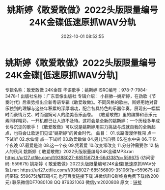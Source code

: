 ﻿---
title: 姚斯婷《敢爱敢做》2022头版限量编号24K金碟低速原抓WAV分轨
date: 2022-10-01 08:52:55
categories: 新碟专辑、稀有等精品
tags: 华语中文
---
# 姚斯婷《敢爱敢做》2022头版限量编号24K金碟[低速原抓WAV分轨]

专辑名称：敢爱敢做 24K金碟
华语歌手：姚斯婷
ISRC编号：978-7-7984-3478-1
出版社名称：广东音像出版社
专辑介绍：
小巨肺--姚斯婷，在劲歌《节奏时代》后乘势推出全新粤语专辑《敢爱敢做》。不同风格的歌曲，斯婷用她对音乐独到的理解与这些年积累的深厚唱功，配合各具特色的乐器伴奏，展现出一幅幅时而豪情万丈、时而温婉可人的绝美音乐画卷。
《敢爱敢做》里的编排和音乐元素同样精彩，一开机都已让人迫不及待。这将会是全新的姚斯婷：一个历经多年成长与沉淀的歌手！《敢爱敢做》可以说是姚斯婷用实力挑战与成就自我的全新起点，也将会让歌迷们见证“姚斯婷”的黄金时代。
曲目：
01.长路漫漫伴我闯
点一下试听
02.水仙情
点一下试听
03.敢爱敢做
04.男儿当自强
05.在水中央
06.千亿个夜晚
07.最爱是谁
08.这一个夜
09.凭着爱
10.改变常改变
11.分分钟需要你
12.恼人的秋风
姚斯婷《 敢爱敢做》2022头版限量编号24K金碟MP3.rar: https://url27.ctfile.com/f/9388027-685156738-56d338?p=559675
(访问密码: 559675)
姚斯婷《 敢爱敢做》2022头版限量编号24K金碟[低速原抓WAV分轨].rar: https://url27.ctfile.com/f/9388027-685156809-35106f?p=559675
(访问密码: 559675)解压码4元
也可百度链接下载
进微信群Q群终身免费下载(收200元)
联系微信DF7080108 QQ 876321063
微信ym2020808
原文：[链接](https://blog.sina.com.cn/s/blog_1647c7e7601030zp9.html)